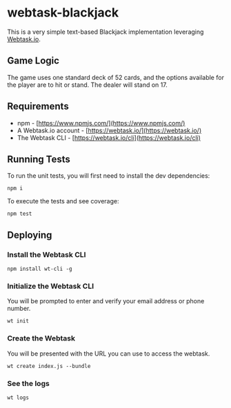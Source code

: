 # webtask-blackjack

This is a very simple text-based Blackjack implementation leveraging [Webtask.io](https://webtask.io). 

## Game Logic

The game uses one standard deck of 52 cards, and the options available for the player are to hit or stand. The dealer will stand on 17.

## Requirements

* npm - [https://www.npmjs.com/](https://www.npmjs.com/)
* A Webtask.io account - [https://webtask.io/](https://webtask.io/)
* The Webtask CLI - [https://webtask.io/cli](https://webtask.io/cli)

## Running Tests
To run the unit tests, you will first need to install the dev dependencies:
```
npm i
```

To execute the tests and see coverage:
```
npm test
```

## Deploying

### Install the Webtask CLI
```
npm install wt-cli -g
```

### Initialize the Webtask CLI 
You will be prompted to enter and verify your email address or phone number.

```
wt init
```

### Create the Webtask
You will be presented with the URL you can use to access the webtask.

```
wt create index.js --bundle
```

### See the logs
```
wt logs
```



